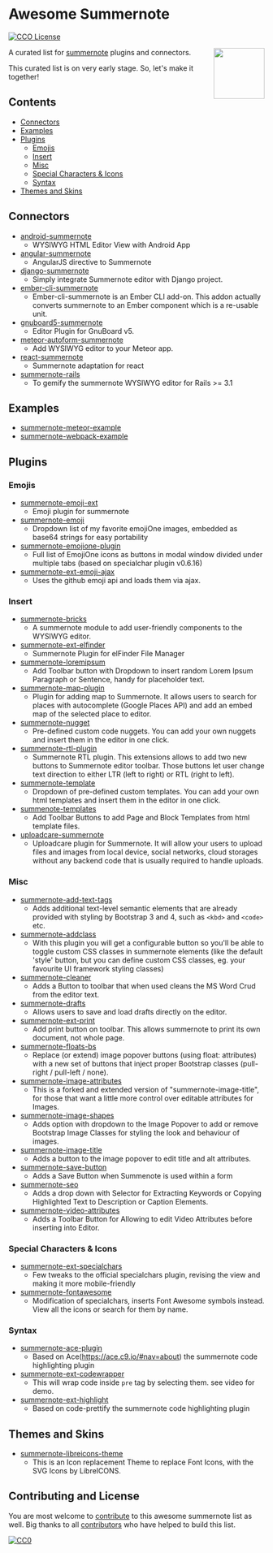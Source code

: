 # Awesome Summernote

[![CCO License](https://img.shields.io/badge/license-CC0-blue.svg?style=plastic "CC0 License")](#contributing-and-license)

[<img src="https://avatars0.githubusercontent.com/u/7778517" align="right" width="100">](http://summernote.org/)

A curated list for [summernote](https://github.com/summernote/summernote/) plugins and connectors.

This curated list is on very early stage. So, let's make it together!

## Contents
- [Connectors](#connectors)
- [Examples](#examples)
- [Plugins](#plugins)
  - [Emojis](#emojis)
  - [Insert](#insert)
  - [Misc](#misc)
  - [Special Characters & Icons](#special-characters-&-icons)
  - [Syntax](#syntax)
- [Themes and Skins](#themes-and-skins)

## Connectors
 - [android-summernote](https://github.com/AvinashSKaranth/android-summernote)
   - WYSIWYG HTML Editor View with Android App
 - [angular-summernote](https://github.com/summernote/angular-summernote)
   - AngularJS directive to Summernote
 - [django-summernote](https://github.com/summernote/django-summernote)
   - Simply integrate Summernote editor with Django project.
 - [ember-cli-summernote](https://github.com/vsymguysung/ember-cli-summernote)
   - Ember-cli-summernote is an Ember CLI add-on. This addon actually converts summernote to an Ember component which is a re-usable unit.
 - [gnuboard5-summernote](https://github.com/easylogic/gnuboard5-summernote)
   - Editor Plugin for GnuBoard v5.
 - [meteor-autoform-summernote](https://github.com/mpowaga/meteor-autoform-summernote)
   - Add WYSIWYG editor to your Meteor app.
 - [react-summernote](https://github.com/Vnkitaev/react-summernote)
   - Summernote adaptation for react
 - [summernote-rails](https://github.com/summernote/summernote-rails)
   - To gemify the summernote WYSIWYG editor for Rails >= 3.1

## Examples
 - [summernote-meteor-example](https://github.com/hackerwins/summernote-meteor-example)
 - [summernote-webpack-example](https://github.com/hackerwins/summernote-webpack-example)

## Plugins

### Emojis
 - [summernote-emoji-ext](https://github.com/nilobarp/summernote-ext-emoji)
   - Emoji plugin for summernote
 - [summernote-emoji](https://github.com/JustinEldracher/summernote-plugins/tree/master/summernote-emoji)
   - Dropdown list of my favorite emojiOne images, embedded as base64 strings for easy portability
 - [summernote-emojione-plugin](https://github.com/bmironov/summernote-emojione-plugin)
   - Full list of EmojiOne icons as buttons in modal window divided under multiple tabs (based on specialchar plugin v0.6.16)
 - [summernote-ext-emoji-ajax](https://github.com/tylerecouture/summernote-ext-emoji-ajax/)
   - Uses the github emoji api and loads them via ajax.

### Insert
 - [summernote-bricks](https://github.com/eissasoubhi/summernote-bricks)
   - A summernote module to add user-friendly components to the WYSIWYG editor.
 - [summernote-ext-elfinder](https://github.com/semplon/summernote-ext-elfinder)
   - Summernote Plugin for elFinder File Manager
 - [summernote-loremipsum](https://github.com/DiemenDesign/summernote-loremipsum)
   - Add Toolbar button with Dropdown to insert random Lorem Ipsum Paragraph or Sentence, handy for placeholder text.
 - [summernote-map-plugin](https://github.com/maiyaporn/summernote-map-plugin)
   - Plugin for adding map to Summernote. It allows users to search for places with autocomplete (Google Places API) and add an embed map of the selected place to editor.
 - [summernote-nugget](https://github.com/pHAlkaline/summernote-plugins/tree/master/plugins/nugget)
   - Pre-defined custom code nuggets. You can add your own nuggets and insert them in the editor in one click.
 - [summernote-rtl-plugin](https://github.com/virtser/summernote-rtl-plugin)
   - Summernote RTL plugin. This extensions allows to add two new buttons to Summernote editor toolbar. Those buttons let user change text direction to either LTR (left to right) or RTL (right to left).
 - [summernote-template](https://github.com/Nanakii/summernote-plugins/tree/master/plugin/template)
   - Dropdown of pre-defined custom templates. You can add your own html templates and insert them in the editor in one click.
 - [summenote-templates](https://github.com/DiemenDesign/summernote-templates)
   - Add Toolbar Buttons to add Page and Block Templates from html template files.
 - [uploadcare-summernote](https://github.com/uploadcare/uploadcare-summernote)
   - Uploadcare plugin for Summernote. It will allow your users to upload files and images from local device, social networks, cloud storages without any backend code that is usually required to handle uploads.

### Misc
 - [summernote-add-text-tags](https://github.com/tylerecouture/summernote-add-text-tags)
   - Adds additional text-level semantic elements that are already provided with styling by Bootstrap 3 and 4, such as `<kbd>` and `<code>` etc.
 - [summernote-addclass](https://github.com/creativeprogramming/summernote-addclass)
   - With this plugin you will get a configurable button so you'll be able to toggle custom CSS classes in summernote elements (like the default 'style' button, but you can define custom CSS classes, eg. your favourite UI framework styling classes)
 - [summernote-cleaner](https://github.com/DiemenDesign/summernote-cleaner)
   - Adds a Button to toolbar that when used cleans the MS Word Crud from the editor text.
 - [summernote-drafts](https://github.com/MissAllSunday/summernoteDrafts)
   - Allows users to save and load drafts directly on the editor.
 - [summernote-ext-print](https://github.com/lqez/summernote-ext-print)
   - Add print button on toolbar. This allows summernote to print its own document, not whole page.
 - [summernote-floats-bs](https://github.com/MarcosBL/summernote-floats-bs)
   - Replace (or extend) image popover buttons (using float: attributes) with a new set of buttons that inject proper Bootstrap classes (pull-right / pull-left / none).
 - [summernote-image-attributes](https://github.com/DiemenDesign/summernote-image-attributes)
   - This is a forked and extended version of "summernote-image-title", for those that want a little more control over editable attributes for Images.
 - [summernote-image-shapes](https://github.com/DiemenDesign/summernote-image-shapes)
   - Adds option with dropdown to the Image Popover to add or remove Bootstrap Image Classes for styling the look and behaviour of images.
 - [summernote-image-title](https://github.com/asiffermann/summernote-image-title)
   - Adds a button to the image popover to edit title and alt attributes.
 - [summernote-save-button](https://github.com/DiemenDesign/summernote-save-button)
   - Adds a Save Button when Summenote is used within a form
 - [summernote-seo](https://github.com/DiemenDesign/summernote-seo)
   - Adds a drop down with Selector for Extracting Keywords or Copying Highlighted Text to Description or Caption Elements.
 - [summernote-video-attributes](https://github.com/DiemenDesign/summernote-video-attributes)
   - Adds a Toolbar Button for Allowing to edit Video Attributes before inserting into Editor.

### Special Characters & Icons
 - [summernote-ext-specialchars](https://github.com/JustinEldracher/summernote-plugins/tree/master/summernote-ext-specialchars)
   - Few tweaks to the official specialchars plugin, revising the view and making it more mobile-friendly
 - [summernote-fontawesome](https://github.com/JustinEldracher/summernote-plugins/tree/master/summernote-fontawesome)
   - Modification of specialchars, inserts Font Awesome symbols instead.  View all the icons or search for them by name.

### Syntax
 - [summernote-ace-plugin](https://github.com/wubin1989/summernote-ace-plugin)
   - Based on Ace(https://ace.c9.io/#nav=about) the summernote code highlighting plugin
 - [summernote-ext-codewrapper](https://github.com/semplon/summernote-ext-codewrapper)
   - This will wrap code inside `pre` tag by selecting them. see video for demo.
 - [summernote-ext-highlight](https://github.com/heyanlong/summernote-ext-highlight)
   - Based on code-prettify the summernote code highlighting plugin

## Themes and Skins
- [summernote-libreicons-theme](https://github.com/DiemenDesign/LibreICONS/tree/master/themes/summernote)
   - This is an Icon replacement Theme to replace Font Icons, with the SVG Icons by LibreICONS.

## Contributing and License

You are most welcome to [contribute](CONTRIBUTING.md) to this awesome summernote list as well. Big thanks to all [contributors](https://github.com/summernote/awesome-summernote/graphs/contributors) who have helped to build this list.

[![CC0](https://licensebuttons.net/p/zero/1.0/88x31.png)](https://creativecommons.org/publicdomain/zero/1.0/)

